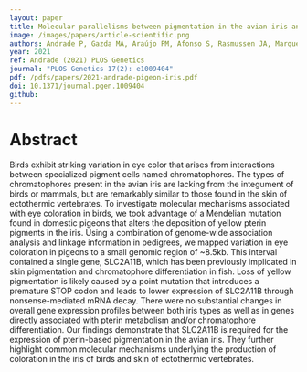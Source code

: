```yaml
---
layout: paper
title: Molecular parallelisms between pigmentation in the avian iris and the integument of ectothermic vertebrates
image: /images/papers/article-scientific.png
authors: Andrade P, Gazda MA, Araújo PM, Afonso S, Rasmussen JA, Marques CI, Lopes RJ, Gilbert MTP, Carneiro M.
year: 2021
ref: Andrade (2021) PLOS Genetics
journal: "PLOS Genetics 17(2): e1009404"
pdf: /pdfs/papers/2021-andrade-pigeon-iris.pdf
doi: 10.1371/journal.pgen.1009404
github:
---
```


# Abstract
Birds exhibit striking variation in eye color that arises from interactions between specialized pigment cells named chromatophores. The types of chromatophores present in the avian iris are lacking from the integument of birds or mammals, but are remarkably similar to those found in the skin of ectothermic vertebrates. To investigate molecular mechanisms associated with eye coloration in birds, we took advantage of a Mendelian mutation found in domestic pigeons that alters the deposition of yellow pterin pigments in the iris. Using a combination of genome-wide association analysis and linkage information in pedigrees, we mapped variation in eye coloration in pigeons to a small genomic region of ~8.5kb. This interval contained a single gene, SLC2A11B, which has been previously implicated in skin pigmentation and chromatophore differentiation in fish. Loss of yellow pigmentation is likely caused by a point mutation that introduces a premature STOP codon and leads to lower expression of SLC2A11B through nonsense-mediated mRNA decay. There were no substantial changes in overall gene expression profiles between both iris types as well as in genes directly associated with pterin metabolism and/or chromatophore differentiation. Our findings demonstrate that SLC2A11B is required for the expression of pterin-based pigmentation in the avian iris. They further highlight common molecular mechanisms underlying the production of coloration in the iris of birds and skin of ectothermic vertebrates.